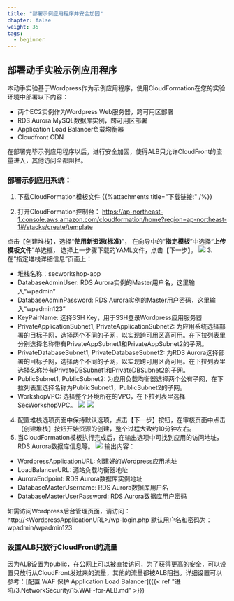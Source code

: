 ```yaml
---
title: "部署示例应用程序并安全加固"
chapter: false
weight: 35
tags:
  - beginner
---
```


## 部署动手实验示例应用程序

本动手实验基于Wordpress作为示例应用程序，使用CloudFormation在您的实验环境中部署以下内容：

- 两个EC2实例作为Wordpress Web服务器，跨可用区部署
- RDS Aurora MySQL数据库实例，跨可用区部署
- Application Load Balancer负载均衡器
- Cloudfront CDN

在部署完毕示例应用程序以后，进行安全加固，使得ALB只允许CloudFront的流量进入，其他访问全都阻拦。

### 部署示例应用系统：

1. 下载CloudFormation模板文件
{{%attachments title="下载链接:" /%}}

2. 打开CloudFormation控制台：
https://ap-northeast-1.console.aws.amazon.com/cloudformation/home?region=ap-northeast-1#/stacks/create/template

点击【创建堆栈】，选择“**使用新资源(标准)**”， 在向导中的“**指定模板**”中选择“**上传模板文件**”单选框， 选择上一步骤下载的YAML文件，点击【下一步】。
![](/images/3.NetworkSecurity/3.5.2.png)
3. 在“指定堆栈详细信息”页面上：

- 堆栈名称：secworkshop-app
- DatabaseAdminUser: RDS Aurora实例的Master用户名，这里输入“wpadmin”
- DatabaseAdminPassword: RDS Aurora实例的Master用户密码，这里输入“wpadmin123”
- KeyPairName: 选择SSH Key，用于SSH登录Wordpress应用服务器
- PrivateApplicationSubnet1, PrivateApplicationSubnet2: 为应用系统选择部署的目标子网，选择两个不同的子网，以实现跨可用区高可用。在下拉列表里分别选择名称带有PrivateAppSubnet1和PrivateAppSubnet2的子网。
- PrivateDatabaseSubnet1, PrivateDatabaseSubnet2: 为RDS Aurora选择部署的目标子网，选择两个不同的子网，以实现跨可用区高可用。在下拉列表里选择名称带有PrivateDBSubnet1和PrivateDBSubnet2的子网。
- PublicSubnet1, PublicSubnet2: 为应用负载均衡器选择两个公有子网，在下拉列表里选择名称为PublicSubnet1，PublicSubnet2的子网。
- WorkshopVPC: 选择整个环境所在的VPC，在下拉列表里选择SecWorkshopVPC。
![](/images/3.NetworkSecurity/3.5.3.png)
![](/images/3.NetworkSecurity/3.5.4.png)
4. 配置堆栈选项页面中保持默认选项，点击【下一步】按钮，在审核页面中点击【创建堆栈】按钮开始资源的创建，整个过程大致约10分钟左右。
5. 当CloudFormation模板执行完成后，在输出选项中可找到应用的访问地址，RDS Aurora数据库信息等。
![](/images/3.NetworkSecurity/3.5.5.png)
输出内容：
- WordpressApplicationURL: 创建好的Wordpress应用地址
- LoadBalancerURL: 源站负载均衡器地址
- AuroraEndpoint: RDS Aurora数据库实例地址
- DatabaseMasterUsername: RDS Aurora数据库用户名
- DatabaseMasterUserPassword: RDS Aurora数据库用户密码

如需访问Wordpress后台管理页面，请访问：http://\<WordpressApplicationURL\>/wp-login.php
默认用户名和密码为：wpadmin/wpadmin123

### 设置ALB只放行CloudFront的流量
因为ALB设置为public，在公网上可以被直接访问，为了获得更高的安全，可以设置只放行从CloudFront发过来的流量，其他的流量都被ALB阻挡。详细设置可以参考：[配置 WAF 保护 Application Load Balancer]({{< ref "进阶/3.NetworkSecurity/15.WAF-for-ALB.md" >}})
